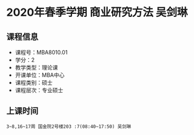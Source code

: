 # 2020年春季学期 商业研究方法 吴剑琳






## 课程信息

- 课程号：MBA8010.01
- 学分：2
- 教学类型：理论课
- 开课单位：MBA中心
- 课程类别：硕士
- 课程层次：专业硕士

## 上课时间

```
3~8,16~17周 国金院2号楼203 :7(08:40~17:50) 吴剑琳
```

